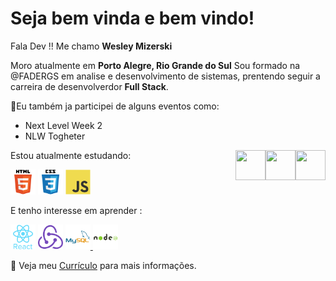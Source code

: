 <h1>Seja bem vinda e bem vindo!</h1>
Fala Dev !! Me chamo <b>Wesley Mizerski</b>

Moro atualmente em <b>Porto Alegre, Rio Grande do Sul</b> Sou formado na
@FADERGS em analise e desenvolvimento de sistemas, prentendo seguir a carreira
de desenvolverdor <b>Full Stack</b>. 

🚀Eu também ja participei de alguns eventos como:
<ul>
  <li>Next Level Week 2</li>
  <li>NLW Togheter</li>
</ul>
<a href="mailto:mizerskimachado@hotmail.com">
  <img
    align="right"
    src="https://camo.githubusercontent.com/f4616872e48cf8c71e7b6e376df2f5cac7ed37f0a24812ef95bc3c44ce96db41/68747470733a2f2f69636f6e732d666f722d667265652e636f6d2f69636f6e66696c65732f706e672f3531322f676f6f676c652b6d61696c2b69636f6e2d313332303139323234393238363836373436382e706e67"
    width="48px"
    height="48px"
    data-canonical-src="https://icons-for-free.com/iconfiles/png/512/google+mail+icon-1320192249286867468.png"
    style="max-width: 100%"
  />
 </a>
<a href="https://github.com/Mizerski">
  <img
    align="right"
    src="https://camo.githubusercontent.com/9ef624866a1fb42e96fbc8dbb209283e42b1717511f3646f152677095038e5ba/68747470733a2f2f63646e2e69636f6e73636f75742e636f6d2f69636f6e2f667265652f706e672d3235362f6769746875622d3130382d3433383030382e706e67"
    width="48px"
    height="48px"
    data-canonical-src="https://cdn.iconscout.com/icon/free/png-256/github-108-438008.png"
    style="max-width: 100%"
  />
</a>
<a href="https://www.linkedin.com/in/mizerski/">
<img
  align="right"
  src="https://camo.githubusercontent.com/7896e305249b958e8aa7638ca2e0bcff692290215240eabf8db02a570d2e0835/68747470733a2f2f692e6962622e636f2f4b7832475372542f6c696e6b6564696e2e706e67"
  width="48px"
  height="48px"
  data-canonical-src="https://i.ibb.co/Kx2GSrT/linkedin.png"
  style="max-width: 100%"
/>
</a>
Estou atualmente estudando:
<p align="left">
  <a
    target="_blank"
    rel="noopener noreferrer"
    href="https://raw.githubusercontent.com/devicons/devicon/master/icons/html5/html5-original-wordmark.svg"
    ><img
      src="https://raw.githubusercontent.com/devicons/devicon/master/icons/html5/html5-original-wordmark.svg"
      alt="html5"
      width="40"
      height="40"
      style="max-width: 100%"
  /></a>
  <a
    target="_blank"
    rel="noopener noreferrer"
    href="https://raw.githubusercontent.com/devicons/devicon/master/icons/css3/css3-original-wordmark.svg"
    ><img
      src="https://raw.githubusercontent.com/devicons/devicon/master/icons/css3/css3-original-wordmark.svg"
      alt="css3"
      width="40"
      height="40"
      style="max-width: 100%"
  /></a>
  <a
    target="_blank"
    rel="noopener noreferrer"
    href="https://raw.githubusercontent.com/devicons/devicon/master/icons/javascript/javascript-original.svg"
    ><img
      src="https://raw.githubusercontent.com/devicons/devicon/master/icons/javascript/javascript-original.svg"
      alt="javascript"
      width="40"
      height="40"
      style="max-width: 100%"
  /></a>
</p>

E tenho interesse em aprender :
<p align="left">
  <a
    target="_blank"
    rel="noopener noreferrer"
    href="https://raw.githubusercontent.com/devicons/devicon/master/icons/react/react-original-wordmark.svg"
    ><img
      src="https://raw.githubusercontent.com/devicons/devicon/master/icons/react/react-original-wordmark.svg"
      alt="react"
      width="40"
      height="40"
      style="max-width: 100%"
  /></a>
  <a
    target="_blank"
    rel="noopener noreferrer"
    href="https://raw.githubusercontent.com/devicons/devicon/master/icons/redux/redux-original.svg"
    ><img
      src="https://raw.githubusercontent.com/devicons/devicon/master/icons/redux/redux-original.svg"
      alt="redux"
      width="40"
      height="40"
      style="max-width: 100%"
  /></a>
  <a
    target="_blank"
    rel="noopener noreferrer"
    href="https://raw.githubusercontent.com/devicons/devicon/master/icons/mysql/mysql-original-wordmark.svg"
    ><img
      src="https://raw.githubusercontent.com/devicons/devicon/master/icons/mysql/mysql-original-wordmark.svg"
      alt="mysql"
      width="40"
      height="40"
      style="max-width: 100%"
    />
    <a
      target="_blank"
      rel="noopener noreferrer"
      href="https://raw.githubusercontent.com/devicons/devicon/master/icons/nodejs/nodejs-original-wordmark.svg"
      ><img
        src="https://raw.githubusercontent.com/devicons/devicon/master/icons/nodejs/nodejs-original-wordmark.svg"
        alt="nodejs"
        width="40"
        height="40"
        style="max-width: 100%"
    /></a>
  </a>
</p>

<p>
  📝 Veja meu
  <a
    href="https://drive.google.com/file/d/1SXlAu4PaMf5f3YBJ0UPXs-aBs8vQAQV-/view?usp=sharing"
    >Currículo</a
  >
  para mais informações.
</p>
